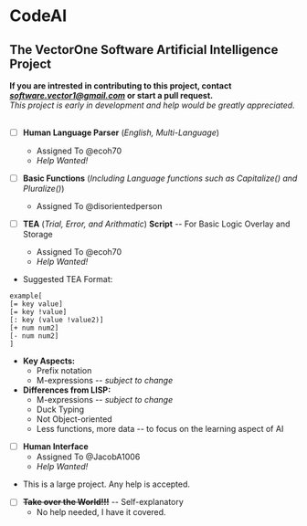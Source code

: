 # CodeAI
The VectorOne Software Artificial Intelligence Project
----
**If you are intrested in contributing to this project, contact *software.vector1@gmail.com* or start a pull request.**
<br>
*This project is early in development and help would be greatly appreciated.*
<br>
<br>
- [ ] **Human Language Parser** (*English, Multi-Language*)
  - Assigned To @ecoh70
  - *Help Wanted!*

- [ ] **Basic Functions** (*Including Language functions such as Capitalize() and Pluralize()*)
  - Assigned To @disorientedperson

- [ ] **TEA** (*Trial, Error, and Arithmatic*) **Script** -- For Basic Logic Overlay and Storage
  - Assigned To @ecoh70
  - *Help Wanted!*
- Suggested TEA Format:
```
example[
[= key value]
[= key !value]
[: key (value !value2)]
[+ num num2]
[- num num2]
]
```
- **Key Aspects:**
  - Prefix notation
  - M-expressions -- *subject to change*
- **Differences from LISP:**
  - M-expressions -- *subject to change*
  - Duck Typing
  - Not Object-oriented
  - Less functions, more data -- to focus on the learning aspect of AI
- [ ] **Human Interface**
  - Assigned To @JacobA1006
  - *Help Wanted!*
- This is a large project. Any help is accepted.

- [ ] ~~**Take over the World!!!**~~ -- Self-explanatory
  - No help needed, I have it covered.
